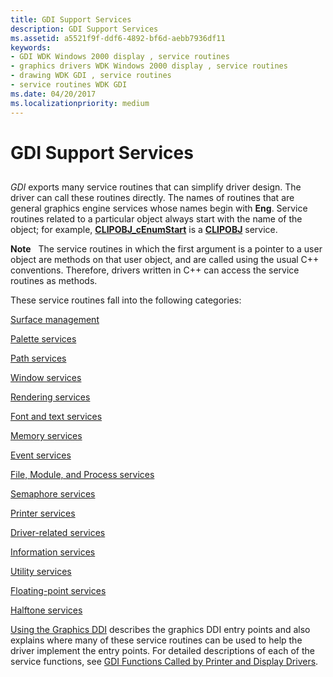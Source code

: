 ```yaml
---
title: GDI Support Services
description: GDI Support Services
ms.assetid: a5521f9f-ddf6-4892-bf6d-aebb7936df11
keywords:
- GDI WDK Windows 2000 display , service routines
- graphics drivers WDK Windows 2000 display , service routines
- drawing WDK GDI , service routines
- service routines WDK GDI
ms.date: 04/20/2017
ms.localizationpriority: medium
---
```


# GDI Support Services


## <span id="ddk_gdi_support_services_gg"></span><span id="DDK_GDI_SUPPORT_SERVICES_GG"></span>


*GDI* exports many service routines that can simplify driver design. The driver can call these routines directly. The names of routines that are general graphics engine services whose names begin with **Eng**. Service routines related to a particular object always start with the name of the object; for example, [**CLIPOBJ\_cEnumStart**](/windows/win32/api/winddi/nf-winddi-clipobj_cenumstart) is a [**CLIPOBJ**](/windows/win32/api/winddi/ns-winddi-clipobj) service.

**Note**   The service routines in which the first argument is a pointer to a user object are methods on that user object, and are called using the usual C++ conventions. Therefore, drivers written in C++ can access the service routines as methods.

 

These service routines fall into the following categories:

[Surface management](gdi-support-for-surfaces.md)

[Palette services](gdi-support-for-palettes.md)

[Path services](gdi-services-for-paths.md)

[Window services](gdi-support-for-window-objects.md)

[Rendering services](gdi-drawing-and-related-services.md)

[Font and text services](gdi-font-and-text-services.md)

[Memory services](gdi-memory-services.md)

[Event services](gdi-event-services.md)

[File, Module, and Process services](gdi-file--module--and-process-services.md)

[Semaphore services](gdi-semaphore-services.md)

[Printer services](gdi-printer-services.md)

[Driver-related services](gdi-driver-related-services.md)

[Information services](gdi-information-services.md)

[Utility services](gdi-utility-services.md)

[Floating-point services](gdi-floating-point-services.md)

[Halftone services](gdi-halftone-services.md)

[Using the Graphics DDI](using-the-graphics-ddi.md) describes the graphics DDI entry points and also explains where many of these service routines can be used to help the driver implement the entry points. For detailed descriptions of each of the service functions, see [GDI Functions Called by Printer and Display Drivers](/windows-hardware/drivers/ddi/index).

 

